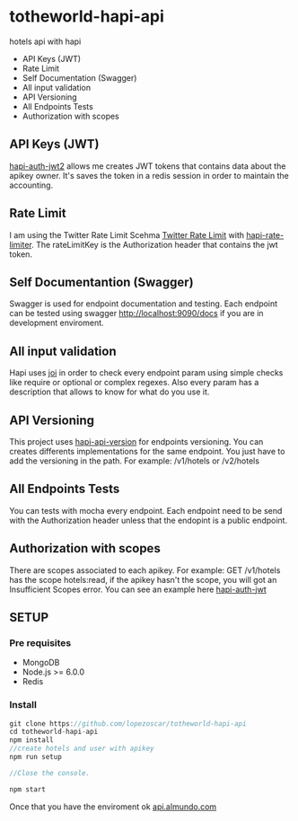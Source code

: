 # totheworld-hapi-api
hotels api with hapi

* API Keys (JWT)
* Rate Limit
* Self Documentation (Swagger)
* All input validation
* API Versioning
* All Endpoints Tests
* Authorization with scopes

## API Keys (JWT)
[hapi-auth-jwt2](https://github.com/dwyl/hapi-auth-jwt2) allows me creates JWT tokens that contains data about the apikey 
owner. It's saves the token in a redis session in order to maintain the accounting.

## Rate Limit
I am using the Twitter Rate Limit Scehma [Twitter Rate Limit](https://dev.twitter.com/rest/public/rate-limiting)
with [hapi-rate-limiter](https://github.com/lob/hapi-rate-limiter).
The rateLimitKey is the Authorization header that contains the jwt token.
 
## Self Documentantion (Swagger)
Swagger is used for endpoint documentation and testing. Each endpoint can be tested using swagger
[http://localhost:9090/docs](http://localhost:9090/docs) if you are in development enviroment.

## All input validation
Hapi uses [joi](https://github.com/hapijs/joi) in order to check every endpoint param using simple checks like require or optional or complex regexes.
Also every param has a description that allows to know for what do you use it.

## API Versioning
This project uses [hapi-api-version](https://github.com/p-meier/hapi-api-version) for endpoints versioning.
You can creates differents implementations for the same endpoint. You just have to add the versioning in the path.
For example: /v1/hotels or /v2/hotels
 
## All Endpoints Tests
You can tests with mocha every endpoint. Each endpoint need to be send with the Authorization header unless that the endopint
is a public endpoint.

## Authorization with scopes
There are scopes associated to each apikey.
For example: GET /v1/hotels has the scope hotels:read, if the apikey hasn't the scope, you will got an Insufficient Scopes error.
You can see an example here [hapi-auth-jwt](https://github.com/ryanfitz/hapi-auth-jwt)


## SETUP

### Pre requisites
* MongoDB
* Node.js >= 6.0.0
* Redis

### Install
```javascript
git clone https://github.com/lopezoscar/totheworld-hapi-api
cd totheworld-hapi-api
npm install
//create hotels and user with apikey
npm run setup

//Close the console.

npm start
```

Once that you have the enviroment ok
[api.almundo.com](http://api.almundo.com/)